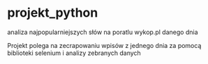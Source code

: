 # projekt_python
analiza najpopularniejszych słów na poratlu wykop.pl danego dnia

Projekt polega na zecrapowaniu wpisów z jednego dnia za pomocą biblioteki selenium i analizy zebranych danych

